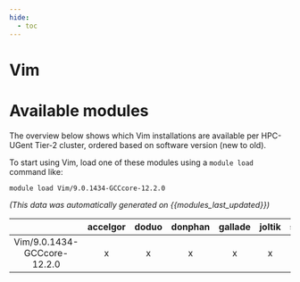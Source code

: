 ```yaml
---
hide:
  - toc
---
```


Vim
===

# Available modules


The overview below shows which Vim installations are available per HPC-UGent Tier-2 cluster, ordered based on software version (new to old).

To start using Vim, load one of these modules using a `module load` command like:

```shell
module load Vim/9.0.1434-GCCcore-12.2.0
```

*(This data was automatically generated on {{modules_last_updated}})*  

| |accelgor|doduo|donphan|gallade|joltik|shinx|skitty|
| :---: | :---: | :---: | :---: | :---: | :---: | :---: | :---: |
|Vim/9.0.1434-GCCcore-12.2.0|x|x|x|x|x|x|x|
